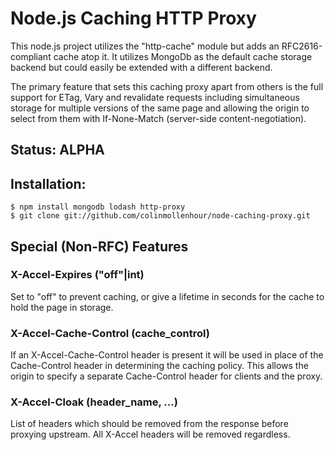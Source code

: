 # Node.js Caching HTTP Proxy #

This node.js project utilizes the "http-cache" module but adds an
RFC2616-compliant cache atop it. It utilizes MongoDb as the default cache
storage backend but could easily be extended with a different backend.

The primary feature that sets this caching proxy apart from others is the
full support for ETag, Vary and revalidate requests including simultaneous
storage for multiple versions of the same page and allowing the origin to
select from them with If-None-Match (server-side content-negotiation).

## Status: ALPHA

## Installation:

    $ npm install mongodb lodash http-proxy
    $ git clone git://github.com/colinmollenhour/node-caching-proxy.git

## Special (Non-RFC) Features

### X-Accel-Expires ("off"|int)

Set to "off" to prevent caching, or give a lifetime in seconds for the cache to
hold the page in storage.

### X-Accel-Cache-Control (cache_control)

If an X-Accel-Cache-Control header is present it will be used in place of the
Cache-Control header in determining the caching policy. This allows the origin
to specify a separate Cache-Control header for clients and the proxy.

### X-Accel-Cloak (header_name, ...)

List of headers which should be removed from the response before proxying
upstream. All X-Accel headers will be removed regardless.

